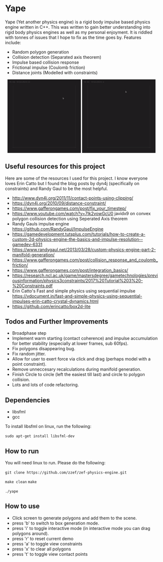 # Yape

Yape (Yet another physics engine) is a rigid body impulse based physics engine written in C++. This was written to gain better understanding into rigid body physics engines as well as my personal enjoyment. It is riddled with tonnes of issues that I hope to fix as the time goes by. Features include:

- Random polygon generation
- Collision detection (Separated axis theorem)
- Impulse based collision response
- Frictional impulse (Coulomb friction)
- Distance joints (Modelled with constraints)

<p align="center">
  <img src="https://raw.githubusercontent.com/zzef/yape/master/demos/final_demo1.gif" width="48%" />
  <img src="https://raw.githubusercontent.com/zzef/yape/master/demos/final_demo2.gif" width="48%" /> 
</p>

## Useful resources for this project

Here are some of the resources I used for this project. I know everyone loves Erin Catto but I found the blog posts by dyn4j (specifically on constraints) and Randy Gaul to be the most helpful.

- http://www.dyn4j.org/2011/11/contact-points-using-clipping/
- https://dyn4j.org/2010/09/distance-constraint/
- https://www.gafferongames.com/post/fix_your_timestep/
- https://www.youtube.com/watch?v=7Ik2vowGcU0 javidx9 on convex polygon collision detection using Seperated Axis theorem
- Randy Gauls impulse engine https://github.com/RandyGaul/ImpulseEngine
- https://gamedevelopment.tutsplus.com/tutorials/how-to-create-a-custom-2d-physics-engine-the-basics-and-impulse-resolution--gamedev-6331
- https://www.randygaul.net/2013/03/28/custom-physics-engine-part-2-manifold-generation/
- https://www.gafferongames.com/post/collision_response_and_coulomb_friction/
- https://www.gafferongames.com/post/integration_basics/
- https://research.ncl.ac.uk/game/mastersdegree/gametechnologies/previousinformation/physics3constraints/2017%20Tutorial%203%20-%20Constraints.pdf
- Erin Catto's Fast and simple physics using sequential impulse https://vdocument.in/fast-and-simple-physics-using-sequential-impulses-erin-catto-crystal-dynamics.html
- https://github.com/erincatto/box2d-lite

## Todos and Further Improvements

- Broadphase step
- Implement warm starting (contact coherence) and impulse accumulation for better stability (especially at lower frames, sub 60fps).
- Fix polygons disappearing bug.
- Fix random jitter.
- Allow for user to exert force via click and drag (perhaps model with a point constraint).
- Remove unneccesary recalculations during manifold generation.
- Finish Circle to circle (left the easiest till last) and circle to polygon collision.
- Lots and lots of code refactoring.

## Dependencies
- libsfml
- gcc

To install libsfml on linux, run the following:

`sudo apt-get install libsfml-dev`

## How to run
You will need linux to run. Please do the following:

`git clone https://github.com/zzef/zef-physics-engine.git`

`make clean`
`make`

`./yape`

## How to use

- Click screen to generate polygons and add them to the scene. 
- press 'b' to switch to box generation mode.
- press 'i' to toggle interactive mode (in interactive mode you can drag polygons around).
- press 'r' to reset current demo
- press 'a' to toggle view constraints
- press 'x' to clear all polygons
- press 't' to toggle view contact points
